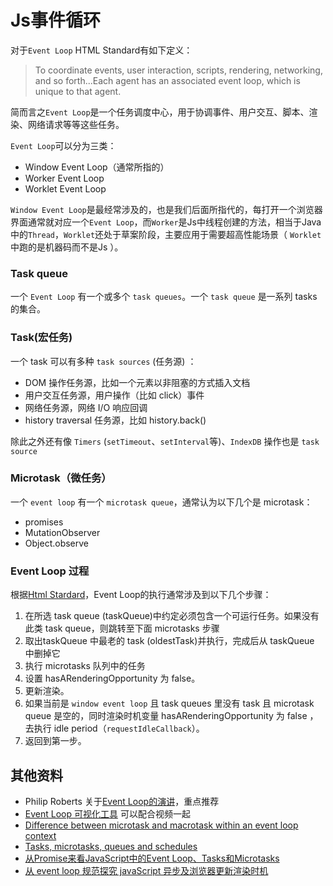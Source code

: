 # Js事件循环

对于`Event Loop` HTML Standard有如下定义：

> To coordinate events, user interaction, scripts, rendering, networking, and so forth...Each agent has an associated event loop, which is unique to that agent.

简而言之`Event Loop`是一个任务调度中心，用于协调事件、用户交互、脚本、渲染、网络请求等等这些任务。

`Event Loop`可以分为三类：

- Window Event Loop（通常所指的）
- Worker Event Loop
- Worklet Event Loop

`Window Event Loop`是最经常涉及的，也是我们后面所指代的，每打开一个浏览器界面通常就对应一个`Event Loop`，而`Worker`是Js中线程创建的方法，相当于Java中的`Thread`，`Worklet`还处于草案阶段，主要应用于需要超高性能场景（ `Worklet` 中跑的是机器码而不是Js ）。

### Task queue

一个 `Event Loop` 有一个或多个 `task queues`。一个 `task queue` 是一系列 tasks 的集合。

### Task(宏任务)

一个 task 可以有多种 `task sources` (任务源) ：

- DOM 操作任务源，比如一个元素以非阻塞的方式插入文档
- 用户交互任务源，用户操作（比如 click）事件
- 网络任务源，网络 I/O 响应回调
- history traversal 任务源，比如 history.back()

除此之外还有像 `Timers` (`setTimeout`、`setInterval`等)、`IndexDB` 操作也是 `task source`

###  Microtask（微任务）

一个 `event loop` 有一个 `microtask queue`，通常认为以下几个是 microtask：

- promises
- MutationObserver
- Object.observe

### Event Loop 过程

根据[Html Stardard](https://html.spec.whatwg.org/#event-loop-processing-model)，Event Loop的执行通常涉及到以下几个步骤：

1. 在所选 task queue (taskQueue)中约定必须包含一个可运行任务。如果没有此类 task queue，则跳转至下面 microtasks 步骤
2. 取出taskQueue 中最老的 task (oldestTask)并执行，完成后从 taskQueue 中删掉它
3. 执行 microtasks 队列中的任务
4. 设置 hasARenderingOpportunity 为 false。
5. 更新渲染。
6. 如果当前是 `window event loop` 且 task queues 里没有 task 且 microtask queue 是空的，同时渲染时机变量 hasARenderingOpportunity 为 false ，去执行 idle period（`requestIdleCallback`）。
7. 返回到第一步。

## 其他资料

- Philip Roberts 关于[Event Loop的演讲](https://www.youtube.com/watch?v=8aGhZQkoFbQ)，重点推荐
- [Event Loop 可视化工具](http://latentflip.com/loupe/?code=JC5vbignYnV0dG9uJywgJ2NsaWNrJywgZnVuY3Rpb24gb25DbGljaygpIHsKICAgIHNldFRpbWVvdXQoZnVuY3Rpb24gdGltZXIoKSB7CiAgICAgICAgY29uc29sZS5sb2coJ1lvdSBjbGlja2VkIHRoZSBidXR0b24hJyk7ICAgIAogICAgfSwgMjAwMCk7Cn0pOwoKY29uc29sZS5sb2coIkhpISIpOwoKc2V0VGltZW91dChmdW5jdGlvbiB0aW1lb3V0KCkgewogICAgY29uc29sZS5sb2coIkNsaWNrIHRoZSBidXR0b24hIik7Cn0sIDUwMDApOwoKY29uc29sZS5sb2coIldlbGNvbWUgdG8gbG91cGUuIik7!!!PGJ1dHRvbj5DbGljayBtZSE8L2J1dHRvbj4%3D) 可以配合视频一起
- [Difference between microtask and macrotask within an event loop context](https://stackoverflow.com/questions/25915634/difference-between-microtask-and-macrotask-within-an-event-loop-context)
- [Tasks, microtasks, queues and schedules](https://jakearchibald.com/2015/tasks-microtasks-queues-and-schedules/?utm_source=html5weekly)
- [从Promise来看JavaScript中的Event Loop、Tasks和Microtasks](https://github.com/creeperyang/blog/issues/21)
- [从 event loop 规范探究 javaScript 异步及浏览器更新渲染时机](https://gitlwz.github.io/2019/04/03/js-requestIdleCallback/)

